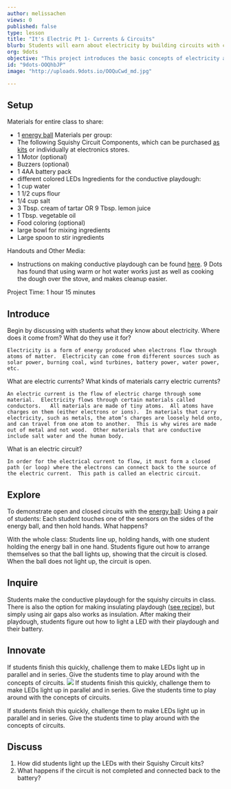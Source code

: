 ```yaml
---
author: melissachen
views: 0
published: false
type: lesson
title: "It's Electric Pt 1- Currents & Circuits"
blurb: Students will earn about electricity by building circuits with conductive playdough.
org: 9dots
objective: "This project introduces the basic concepts of electricity and  conductivity.  By the end of the project, students will be able to to build simple functioning circuits and explain the difference between open and closed circuits."
id: "9dots-OOQhbJP"
image: "http://uploads.9dots.io/OOQuCwd_md.jpg"

---
```


## Setup
Materials for entire class to share:
 - 1 [energy ball](http://www.amazon.com/Energy-Ball-Scientific-your-fingertips/dp/B000OU9RMS) 
Materials per group:
 - The following Squishy Circuit Components, which can be purchased [as kits](http://squishycircuitsstore.com/kits.html) or individually at electronics stores.
 - 1 Motor (optional)  
 - Buzzers (optional)
 - 1 4AA battery pack
 - different colored LEDs
Ingredients for the conductive playdough:
 - 1 cup water
 - 1 1/2 cups flour
 - 1/4 cup salt
 - 3 Tbsp. cream of tartar OR 9 Tbsp. lemon juice
 - 1 Tbsp. vegetable oil
 - Food coloring (optional)
 - large bowl for mixing ingredients
 - Large spoon to stir ingredients

Handouts and Other Media:
 - Instructions on making conductive playdough can be found [here](http://courseweb.stthomas.edu/apthomas/SquishyCircuits/conductiveDough.htm).  9 Dots has found that using warm or hot water works just as well as cooking the dough over the stove, and makes cleanup easier.
 
Project Time: 1 hour 15 minutes

## Introduce
Begin by discussing with students what they know about electricity.  Where does it come from? What do they use it for?
```
Electricity is a form of energy produced when electrons flow through atoms of matter.  Electricity can come from different sources such as solar power, burning coal, wind turbines, battery power, water power, etc.
```
What are electric currents? What kinds of materials carry electric currents? 
```
An electric current is the flow of electric charge through some material.  Electricity flows through certain materials called conductors.   All materials are made of tiny atoms.  All atoms have charges on them (either electrons or ions).  In materials that carry electricity, such as metals, the atom’s charges are loosely held onto, and can travel from one atom to another.  This is why wires are made out of metal and not wood.  Other materials that are conductive include salt water and the human body.
```
What is an electric circuit? 
```
In order for the electrical current to flow, it must form a closed path (or loop) where the electrons can connect back to the source of the electric current.  This path is called an electric circuit.
```

## Explore
To demonstrate open and closed circuits with the [energy ball](http://www.amazon.com/Energy-Ball-Scientific-your-fingertips/dp/B000OU9RMS):
Using a pair of students:  Each student touches one of the sensors on the sides of the energy ball, and then hold hands.  What happens?

With the whole class: Students line up, holding hands, with one student holding the energy ball in one hand.  Students figure out how to arrange themselves so that the ball lights up, showing that the circuit is closed.  When the ball does not light up, the circuit is open.

## Inquire
Students make the conductive playdough for the squishy circuits in class.  There is also the option for making insulating playdough ([see recipe](http://courseweb.stthomas.edu/apthomas/SquishyCircuits/insulatingDough.htm)), but simply using air gaps also works as insulation. 
After making their playdough, students figure out how to light a LED with their playdough and their battery.  

## Innovate
If students finish this quickly, challenge them to make LEDs light up in parallel and in series.  Give the students time to play around with the concepts of circuits.
![](http://uploads.9dots.io/OOQtpSi_md.jpg) 
If students finish this quickly, challenge them to make LEDs light up in parallel and in series.  Give the students time to play around with the concepts of circuits.

If students finish this quickly, challenge them to make LEDs light up in parallel and in series.  Give the students time to play around with the concepts of circuits.
## Discuss
1. How did students light up the LEDs with their Squishy Circuit kits?
2. What happens if the circuit is not completed and connected back to the battery?
